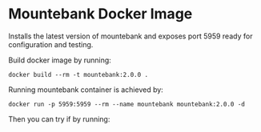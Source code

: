 # Mountebank Docker Image

Installs the latest version of mountebank and exposes port 5959 ready for
configuration and testing.

Build docker image by running:
   
    docker build --rm -t mountebank:2.0.0 .
    
Running mountebank container is achieved by:

    docker run -p 5959:5959 --rm --name mountebank mountebank:2.0.0 -d
    
Then you can try if by running:

